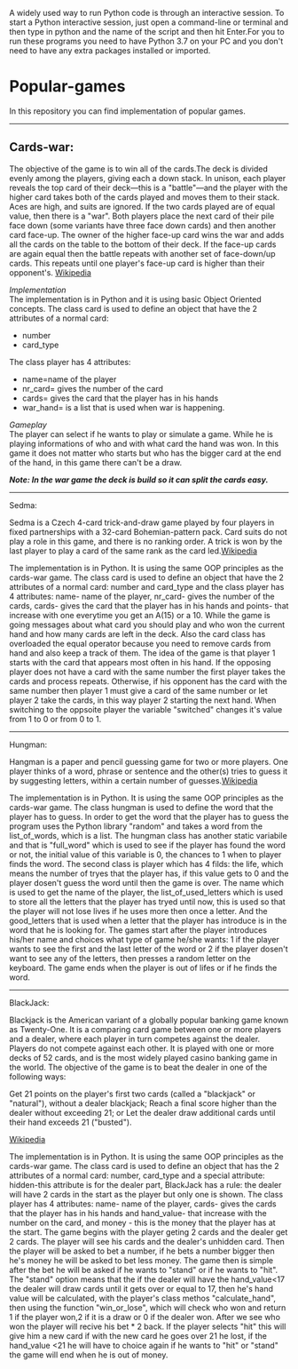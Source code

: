 A widely used way to run Python code is through an interactive session. To start a Python interactive session, just open a command-line or terminal and then type in python and the name of the script and then hit Enter.For you to run these programs you need to have Python 3.7  on your PC and you don't need to have any extra packages installed or imported.

# Popular-games
In this repository you can find implementation of popular games.

----------------------------------------------------------------------------------------------------------------------------------------
  ## Cards-war:
  
  The objective of the game is to win all of the cards.The deck is divided evenly among the players, giving each a down stack. In unison, each player reveals the top card of their deck—this is a "battle"—and the player with the higher card takes both of the cards played and moves them to their stack. Aces are high, and suits are ignored. If the two cards played are of equal value, then there is a "war". Both players place the next card of their pile face down (some variants have three face down cards) and then another card face-up. The owner of the higher face-up card wins the war and adds all the cards on the table to the bottom of their deck. If the face-up cards are again equal then the battle repeats with another set of face-down/up cards. This repeats until one player's face-up card is higher than their opponent's. [Wikipedia](https://en.wikipedia.org/wiki/War_(card_game))
  
  *Implementation*</br>
  The implementation is in Python and it is using basic Object Oriented concepts. The class card is used to define an object that have the 2 attributes of a normal card:
  - number
  - card_type
  
  The class player has 4 attributes: 
  - name=name of the player
  - nr_card= gives the number of the card
  - cards= gives the card that the player has in his hands
  - war_hand= is a list that is used when war is happening.
  
  *Gameplay*</br>
The player can select if he wants to play or simulate a game. While he is playing informations of who and with what card the hand was won. In this game it does not matter who starts but who has the bigger card at the end of the hand, in this game there can't be a draw.

***Note: In the war game the deck is build so it can split the cards easy.***

----------------------------------------------------------------------------------------------------------------------------------------
  Sedma:
  
  Sedma is a Czech 4-card trick-and-draw game played by four players in fixed partnerships with a 32-card Bohemian-pattern pack. Card suits do not play a role in this game, and there is no ranking order. A trick is won by the last player to play a card of the same rank as the card led.[Wikipedia](https://en.wikipedia.org/wiki/Sedma)
  
  The implementation is in Python. It is using the same OOP principles as the cards-war game. The class card is used to define an object that have the 2 attributes of a normal card: number and card_type and the class player has 4 attributes: name- name of the player, nr_card- gives the number of the cards, cards- gives the card that the player has in his hands and points- that increase with one everytime you get an A(15) or a 10. While the game is going messages about what card you should play and who won the current hand and how many cards are left in the deck. Also the card class has overloaded the equal operator because you need to remove cards from hand and also keep a track of them. The idea of the game is that player 1 starts with the card that appears most often in his hand. If the opposing player does not have a card with the same number the first player takes the cards and process repeats. Otherwise, if his opponent has the card with the same number then player 1 must give a card of the same number or let player 2 take the cards, in this way player 2 starting the next hand. When switching to the oppsoite player the variable "switched" changes it's value from 1 to 0 or from 0 to 1.

----------------------------------------------------------------------------------------------------------------------------------------
  Hungman:
  
  Hangman is a paper and pencil guessing game for two or more players. One player thinks of a word, phrase or sentence and the other(s) tries to guess it by suggesting letters, within a certain number of guesses.[Wikipedia](https://en.wikipedia.org/wiki/Hangman_(game))

  The implementation is in Python. It is using the same OOP principles as the cards-war game. The class hungman is used to define the word that the player has to guess. In order to get the word that the player has to guess the program uses the Python library "random" and takes a word from the list_of_words, which is a list. The hungman class has another static variabile and that is "full_word" which is used to see if the player has found the word or not, the initial value of this variable is 0, the chances to 1 when to player finds the word. The second class is player which has 4 filds: the life, which means the number of tryes that the player has, if this value gets to 0 and the player dosen't guess the word until then the game is over. The name which is used to get the name of the player, the list_of_used_letters which is used to store all the letters that the player has tryed until now, this is used so that the player will not lose lives if he uses more then once a letter. And the good_letters that is used when a letter that the player has introduce is in the word that he is looking for. The games start after the player introduces his/her name and choices what type of game he/she wants: 1 if the player wants to see the first and the last letter of the word or 2 if the player dosen't want to see any of the letters, then presses a random letter on the keyboard. The game ends when the player is out of lifes or if he finds the word.  
  
 ---------------------------------------------------------------------------------------------------------------------------------------
  BlackJack:
  
  Blackjack is the American variant of a globally popular banking game known as Twenty-One. It is a comparing card game between one or more players and a dealer, where each player in turn competes against the dealer. Players do not compete against each other. It is played with one or more decks of 52 cards, and is the most widely played casino banking game in the world. The objective of the game is to beat the dealer in one of the following ways:

  Get 21 points on the player's first two cards (called a "blackjack" or "natural"), without a dealer blackjack;
  Reach a final score higher than the dealer without exceeding 21; 
  or
  Let the dealer draw additional cards until their hand exceeds 21 ("busted").
  
   [Wikipedia](https://en.wikipedia.org/wiki/Blackjack)
  
  The implementation is in Python. It is using the same OOP principles as the cards-war game. The class card is used to define an object that has the 2 attributes of a normal card: number, card_type and a special attribute: hidden-this attribute is for the dealer part, BlackJack has a rule: the dealer will have 2 cards in the start as the player but only one is shown. The class player has 4 attributes: name- name of the player, cards- gives the cards that the player has in his hands and hand_value- that increase with the number on the card, and money - this is the money that the player has at the start. The game begins with the player geting 2 cards and the dealer get 2 cards. The player will see his cards and the dealer's unhidden card. Then the player will be asked to bet a number, if he bets a number bigger then he's money he will be asked to bet less money. The game then is simple after the bet he will be asked if he wants to "stand" or if he wants to "hit". The "stand" option means that the if the dealer will have the hand_value<17 the dealer will draw cards until it gets over or equal to 17, then he's hand value will be calculated, with the player's class methos "calculate_hand", then using the function "win_or_lose", which will check who won and return 1 if the player won,2 if it is a draw or 0 if the dealer won. After we see who won the player will recive his bet * 2 back. If the player selects "hit" this will give him a new card if with the new card he goes over 21 he lost, if the hand_value <21 he will have to choice again if he wants to "hit" or "stand" the game will end when he is out of money.
